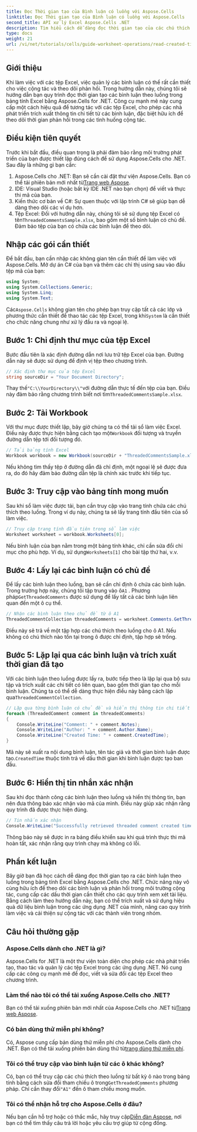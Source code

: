 ```yaml
---
title: Đọc Thời gian tạo của Bình luận có luồng với Aspose.Cells
linktitle: Đọc Thời gian tạo của Bình luận có luồng với Aspose.Cells
second_title: API xử lý Excel Aspose.Cells .NET
description: Tìm hiểu cách dễ dàng đọc thời gian tạo của các chú thích có luồng trong bảng tính Excel bằng Aspose.Cells cho .NET. Làm theo hướng dẫn chi tiết của chúng tôi với hướng dẫn từng bước.
type: docs
weight: 21
url: /vi/net/tutorials/cells/guide-worksheet-operations/read-created-time-of-threaded-comment/
---
```

## Giới thiệu

Khi làm việc với các tệp Excel, việc quản lý các bình luận có thể rất cần thiết cho việc cộng tác và theo dõi phản hồi. Trong hướng dẫn này, chúng tôi sẽ hướng dẫn bạn quy trình đọc thời gian tạo các bình luận theo luồng trong bảng tính Excel bằng Aspose.Cells for .NET. Công cụ mạnh mẽ này cung cấp một cách hiệu quả để tương tác với các tệp Excel, cho phép các nhà phát triển trích xuất thông tin chi tiết từ các bình luận, đặc biệt hữu ích để theo dõi thời gian phản hồi trong các tình huống cộng tác.

## Điều kiện tiên quyết

Trước khi bắt đầu, điều quan trọng là phải đảm bảo rằng môi trường phát triển của bạn được thiết lập đúng cách để sử dụng Aspose.Cells cho .NET. Sau đây là những gì bạn cần:

1.  Aspose.Cells cho .NET: Bạn sẽ cần cài đặt thư viện Aspose.Cells. Bạn có thể tải phiên bản mới nhất từ[Trang web Aspose](https://releases.aspose.com/cells/net/).
2. IDE: Visual Studio (hoặc bất kỳ IDE .NET nào bạn chọn) để viết và thực thi mã của bạn.
3. Kiến thức cơ bản về C#: Sự quen thuộc với lập trình C# sẽ giúp bạn dễ dàng theo dõi các ví dụ hơn.
4.  Tệp Excel: Đối với hướng dẫn này, chúng tôi sẽ sử dụng tệp Excel có tên`ThreadedCommentsSample.xlsx`, bao gồm một số bình luận có chủ đề. Đảm bảo tệp của bạn có chứa các bình luận để theo dõi.

## Nhập các gói cần thiết

Để bắt đầu, bạn cần nhập các không gian tên cần thiết để làm việc với Aspose.Cells. Mở dự án C# của bạn và thêm các chỉ thị using sau vào đầu tệp mã của bạn:

```csharp
using System;
using System.Collections.Generic;
using System.Linq;
using System.Text;
```

 Các`Aspose.Cells` không gian tên cho phép bạn truy cập tất cả các lớp và phương thức cần thiết để thao tác các tệp Excel, trong khi`System` là cần thiết cho chức năng chung như xử lý đầu ra và ngoại lệ.

## Bước 1: Chỉ định thư mục của tệp Excel

Bước đầu tiên là xác định đường dẫn nơi lưu trữ tệp Excel của bạn. Đường dẫn này sẽ được sử dụng để định vị tệp theo chương trình.

```csharp
// Xác định thư mục của tệp Excel
string sourceDir = "Your Document Directory";
```

 Thay thế`"C:\\YourDirectory\\"`với đường dẫn thực tế đến tệp của bạn. Điều này đảm bảo rằng chương trình biết nơi tìm`ThreadedCommentsSample.xlsx`.

## Bước 2: Tải Workbook

 Với thư mục được thiết lập, bây giờ chúng ta có thể tải sổ làm việc Excel. Điều này được thực hiện bằng cách tạo một`Workbook` đối tượng và truyền đường dẫn tệp tới đối tượng đó.

```csharp
// Tải bảng tính Excel
Workbook workbook = new Workbook(sourceDir + "ThreadedCommentsSample.xlsx");
```

Nếu không tìm thấy tệp ở đường dẫn đã chỉ định, một ngoại lệ sẽ được đưa ra, do đó hãy đảm bảo đường dẫn tệp là chính xác trước khi tiếp tục.

## Bước 3: Truy cập vào bảng tính mong muốn

Sau khi sổ làm việc được tải, bạn cần truy cập vào trang tính chứa các chú thích theo luồng. Trong ví dụ này, chúng ta sẽ lấy trang tính đầu tiên của sổ làm việc.

```csharp
// Truy cập trang tính đầu tiên trong sổ làm việc
Worksheet worksheet = workbook.Worksheets[0];
```

 Nếu bình luận của bạn nằm trong một bảng tính khác, chỉ cần sửa đổi chỉ mục cho phù hợp. Ví dụ, sử dụng`Worksheets[1]` cho bài tập thứ hai, v.v.

## Bước 4: Lấy lại các bình luận có chủ đề

Để lấy các bình luận theo luồng, bạn sẽ cần chỉ định ô chứa các bình luận. Trong trường hợp này, chúng tôi tập trung vào ô`A1` . Phương pháp`GetThreadedComments` được sử dụng để lấy tất cả các bình luận liên quan đến một ô cụ thể.

```csharp
// Nhận các bình luận theo chủ đề từ ô A1
ThreadedCommentCollection threadedComments = worksheet.Comments.GetThreadedComments("A1");
```

Điều này sẽ trả về một tập hợp các chú thích theo luồng cho ô A1. Nếu không có chú thích nào tồn tại trong ô được chỉ định, tập hợp sẽ trống.

## Bước 5: Lặp lại qua các bình luận và trích xuất thời gian đã tạo

 Với các bình luận theo luồng được lấy ra, bước tiếp theo là lặp lại qua bộ sưu tập và trích xuất các chi tiết có liên quan, bao gồm thời gian tạo cho mỗi bình luận. Chúng ta có thể dễ dàng thực hiện điều này bằng cách lặp qua`ThreadedCommentCollection`.

```csharp
// Lặp qua từng bình luận có chủ đề và hiển thị thông tin chi tiết
foreach (ThreadedComment comment in threadedComments)
{
    Console.WriteLine("Comment: " + comment.Notes);
    Console.WriteLine("Author: " + comment.Author.Name);
    Console.WriteLine("Created Time: " + comment.CreatedTime);
}
```

 Mã này sẽ xuất ra nội dung bình luận, tên tác giả và thời gian bình luận được tạo.`CreatedTime` thuộc tính trả về dấu thời gian khi bình luận được tạo ban đầu.

## Bước 6: Hiển thị tin nhắn xác nhận

Sau khi đọc thành công các bình luận theo luồng và hiển thị thông tin, bạn nên đưa thông báo xác nhận vào mã của mình. Điều này giúp xác nhận rằng quy trình đã được thực hiện đúng.

```csharp
// Tin nhắn xác nhận
Console.WriteLine("Successfully retrieved threaded comment created times.");
```

Thông báo này sẽ được in ra bảng điều khiển sau khi quá trình thực thi mã hoàn tất, xác nhận rằng quy trình chạy mà không có lỗi.

## Phần kết luận

Bây giờ bạn đã học cách dễ dàng đọc thời gian tạo ra các bình luận theo luồng trong bảng tính Excel bằng Aspose.Cells cho .NET. Chức năng này vô cùng hữu ích để theo dõi các bình luận và phản hồi trong môi trường cộng tác, cung cấp các dấu thời gian cần thiết cho các quy trình xem xét tài liệu. Bằng cách làm theo hướng dẫn này, bạn có thể trích xuất và sử dụng hiệu quả dữ liệu bình luận trong các ứng dụng .NET của mình, nâng cao quy trình làm việc và cải thiện sự cộng tác với các thành viên trong nhóm.

## Câu hỏi thường gặp

### Aspose.Cells dành cho .NET là gì?

Aspose.Cells for .NET là một thư viện toàn diện cho phép các nhà phát triển tạo, thao tác và quản lý các tệp Excel trong các ứng dụng .NET. Nó cung cấp các công cụ mạnh mẽ để đọc, viết và sửa đổi các tệp Excel theo chương trình.

### Làm thế nào tôi có thể tải xuống Aspose.Cells cho .NET?

 Bạn có thể tải xuống phiên bản mới nhất của Aspose.Cells cho .NET từ[Trang web Aspose](https://releases.aspose.com/cells/net/).

### Có bản dùng thử miễn phí không?

 Có, Aspose cung cấp bản dùng thử miễn phí cho Aspose.Cells dành cho .NET. Bạn có thể tải xuống phiên bản dùng thử từ[trang dùng thử miễn phí](https://releases.aspose.com/).

### Tôi có thể truy cập vào bình luận từ các ô khác không?

 Có, bạn có thể truy cập các chú thích theo luồng từ bất kỳ ô nào trong bảng tính bằng cách sửa đổi tham chiếu ô trong`GetThreadedComments` phương pháp. Chỉ cần thay đổi`"A1"` đến ô tham chiếu mong muốn.

### Tôi có thể nhận hỗ trợ cho Aspose.Cells ở đâu?

 Nếu bạn cần hỗ trợ hoặc có thắc mắc, hãy truy cập[Diễn đàn Aspose](https://forum.aspose.com/c/cells/9), nơi bạn có thể tìm thấy câu trả lời hoặc yêu cầu trợ giúp từ cộng đồng.